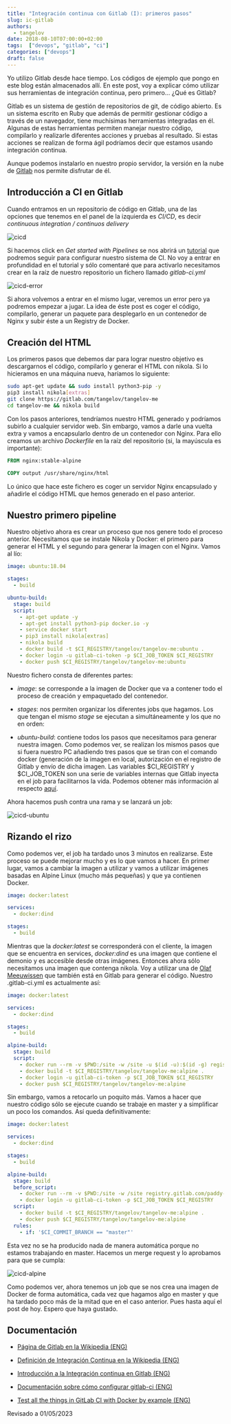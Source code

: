```yaml
---
title: "Integración continua con Gitlab (I): primeros pasos"
slug: ic-gitlab
authors:
  - tangelov
date: 2018-08-10T07:00:00+02:00
tags:  ["devops", "gitlab", "ci"]
categories: ["devops"]
draft: false
---
```


Yo utilizo Gitlab desde hace tiempo. Los códigos de ejemplo que pongo en este blog están almacenados allí. En este post, voy a explicar cómo utilizar sus herramientas de integración continua, pero primero... ¿Qué es Gitlab?

Gitlab es un sistema de gestión de repositorios de git, de código abierto. Es un sistema escrito en Ruby que además de permitir gestionar código a través de un navegador, tiene muchísimas herramientas integradas en él. Algunas de estas herramientas permiten manejar nuestro código, compilarlo y realizarle diferentes acciones y pruebas al resultado. Si estas acciones se realizan de forma ágil podríamos decir que estamos usando integración continua.

Aunque podemos instalarlo en nuestro propio servidor, la versión en la nube de [Gitlab](https://gitlab.com/users/sign_in) nos permite disfrutar de él.

<!--more-->

## Introducción a CI en Gitlab
Cuando entramos en un repositorio de código en Gitlab, una de las opciones que tenemos en el panel de la izquierda es _CI/CD_, es decir _continuous integration / continuos delivery_

![cicd](https://storage.googleapis.com/tangelov-data/images/0012-00.png)

Si hacemos click en _Get started with Pipelines_ se nos abrirá un [tutorial](https://docs.gitlab.com/ee/ci/quick_start/index.html) que podremos seguir para configurar nuestro sistema de CI. No voy a entrar en profundidad en el tutorial y sólo comentaré que para activarlo necesitamos crear en la raíz de nuestro repositorio un fichero llamado _gitlab-ci.yml_

![cicd-error](https://storage.googleapis.com/tangelov-data/images/0012-01.png)

Si ahora volvemos a entrar en el mismo lugar, veremos un error pero ya podremos empezar a jugar. La idea de éste post es coger el código, compilarlo, generar un paquete para desplegarlo en un contenedor de Nginx y subir éste a un Registry de Docker.

## Creación del HTML
Los primeros pasos que debemos dar para lograr nuestro objetivo es descargarnos el código, compilarlo y generar el HTML con nikola. Si lo hicieramos en una máquina nueva, haríamos lo siguiente:

```bash
sudo apt-get update && sudo install python3-pip -y
pip3 install nikola[extras]
git clone https://gitlab.com/tangelov/tangelov-me
cd tangelov-me && nikola build
```

Con los pasos anteriores, tendríamos nuestro HTML generado y podríamos subirlo a cualquier servidor web. Sin embargo, vamos a darle una vuelta extra y vamos a encapsularlo dentro de un contenedor con Nginx. Para ello creamos un archivo _Dockerfile_ en la raíz del repositorio (si, la mayúscula es importante):

```Dockerfile
FROM nginx:stable-alpine

COPY output /usr/share/nginx/html
```

Lo único que hace este fichero es coger un servidor Nginx encapsulado y añadirle el código HTML que hemos generado en el paso anterior.


## Nuestro primero pipeline
Nuestro objetivo ahora es crear un proceso que nos genere todo el proceso anterior. Necesitamos que se instale Nikola y Docker: el primero para generar el HTML y el segundo para generar la imagen con el Nginx. Vamos al lío:

```yml
image: ubuntu:18.04

stages:
  - build

ubuntu-build:
  stage: build
  script:
    - apt-get update -y
    - apt-get install python3-pip docker.io -y
    - service docker start
    - pip3 install nikola[extras]
    - nikola build
    - docker build -t $CI_REGISTRY/tangelov/tangelov-me:ubuntu .
    - docker login -u gitlab-ci-token -p $CI_JOB_TOKEN $CI_REGISTRY
    - docker push $CI_REGISTRY/tangelov/tangelov-me:ubuntu
```

Nuestro fichero consta de diferentes partes:

* _image_: se corresponde a la imagen de Docker que va a contener todo el proceso de creación y empaquetado del contenedor.

* _stages_: nos permiten organizar los diferentes jobs que hagamos. Los que tengan el mismo _stage_ se ejecutan a simultáneamente y los que no en orden:

* _ubuntu-build_: contiene todos los pasos que necesitamos para generar nuestra imagen. Como podemos ver, se realizan los mismos pasos que si fuera nuestro PC añadiendo tres pasos que se tiran con el comando docker (generación de la imagen en local, autorización en el registro de Gitlab y envío de dicha imagen. Las variables $CI\_REGISTRY y $CI\_JOB\_TOKEN son una serie de variables internas que Gitlab inyecta en el job para facilitarnos la vida. Podemos obtener más información al respecto [aquí](https://docs.gitlab.com/ee/ci/variables/).

Ahora hacemos push contra una rama y se lanzará un job:

![cicd-ubuntu](https://storage.googleapis.com/tangelov-data/images/0012-02.png)


## Rizando el rizo
Como podemos ver, el job ha tardado unos 3 minutos en realizarse. Este proceso se puede mejorar mucho y es lo que vamos a hacer. En primer lugar, vamos a cambiar la imagen a utilizar y vamos a utilizar imágenes basadas en Alpine Linux (mucho más pequeñas) y que ya contienen Docker. 

```yml
image: docker:latest

services:
  - docker:dind

stages:
  - build
```

Mientras que la _docker:latest_ se corresponderá con el cliente, la imagen que se encuentra en services, _docker:dind_ es una imagen que contiene el demonio y es accesible desde otras imágenes. Entonces ahora sólo necesitamos una imagen que contenga nikola. Voy a utilizar una de [Olaf Meeuwissen](https://gitlab.com/paddy-hack/nikola/container_registry) que también está en Gitlab para generar el código. Nuestro .gitlab-ci.yml es actualmente así:

```yml
image: docker:latest

services:
  - docker:dind

stages:
  - build

alpine-build:
  stage: build
  script:
    - docker run --rm -v $PWD:/site -w /site -u $(id -u):$(id -g) registry.gitlab.com/paddy-hack/nikola nikola build
    - docker build -t $CI_REGISTRY/tangelov/tangelov-me:alpine .
    - docker login -u gitlab-ci-token -p $CI_JOB_TOKEN $CI_REGISTRY
    - docker push $CI_REGISTRY/tangelov/tangelov-me:alpine
```

Sin embargo, vamos a retocarlo un poquito más. Vamos a hacer que nuestro código sólo se ejecute cuando se trabaje en master y a simplificar un poco los comandos. Así queda definitivamente:

```yml
image: docker:latest

services:
  - docker:dind

stages:
  - build

alpine-build:
  stage: build
  before_script:
    - docker run --rm -v $PWD:/site -w /site registry.gitlab.com/paddy-hack/nikola nikola build
    - docker login -u gitlab-ci-token -p $CI_JOB_TOKEN $CI_REGISTRY
  script:
    - docker build -t $CI_REGISTRY/tangelov/tangelov-me:alpine .
    - docker push $CI_REGISTRY/tangelov/tangelov-me:alpine
  rules:
    - if: '$CI_COMMIT_BRANCH == "master"'
```

Esta vez no se ha producido nada de manera automática porque no estamos trabajando en master. Hacemos un merge request y lo aprobamos para que se cumpla:

![cicd-alpine](https://storage.googleapis.com/tangelov-data/images/0012-03.png)

Como podemos ver, ahora tenemos un job que se nos crea una imagen de Docker de forma automática, cada vez que hagamos algo en master y que ha tardado poco más de la mitad que en el caso anterior. Pues hasta aquí el post de hoy. Espero que haya gustado.


## Documentación

* [Página de Gitlab en la Wikipedia (ENG)](https://en.wikipedia.org/wiki/GitLab)

* [Definición de Integración Continua en la Wikipedia (ENG)](https://en.wikipedia.org/wiki/Continuous_integration)

* [Introducción a la Integración continua en Gitlab (ENG)](https://about.gitlab.com/stages-devops-lifecycle/continuous-integration/)

* [Documentación sobre cómo configurar gitlab-ci (ENG)](https://docs.gitlab.com/ee/ci/yaml/)

* [Test all the things in GitLab CI with Docker by example (ENG)](https://about.gitlab.com/2018/02/05/test-all-the-things-gitlab-ci-docker-examples/)


Revisado a 01/05/2023
